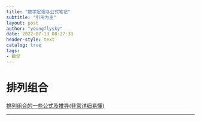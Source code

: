 ```yaml
---
title: "数学定理与公式笔记"
subtitle: "引用为主"
layout: post
author: "youngflysky"
date: 2022-07-13 08:27:33
header-style: text
catalog: true
tags:
- 数学
---
```


>

# 排列组合

[排列组合的一些公式及推导(非常详细易懂)](https://www.cnblogs.com/1024th/p/10623541.html)



---

